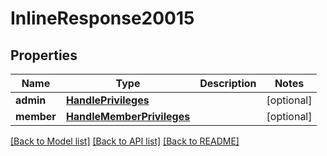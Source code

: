 # InlineResponse20015

## Properties
Name | Type | Description | Notes
------------ | ------------- | ------------- | -------------
**admin** | [**HandlePrivileges**](HandlePrivileges.md) |  | [optional] 
**member** | [**HandleMemberPrivileges**](HandleMemberPrivileges.md) |  | [optional] 

[[Back to Model list]](../README.md#documentation-for-models) [[Back to API list]](../README.md#documentation-for-api-endpoints) [[Back to README]](../README.md)

